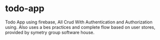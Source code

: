 # todo-app
Todo App using firebase, All Crud With Authentication and Authorization using. Also uses a bes practices and complete flow based on user stores, provided by symetry group software house.
